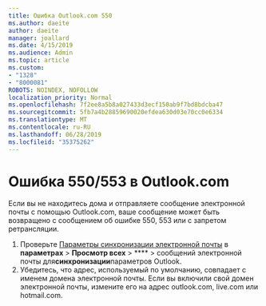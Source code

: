 ```yaml
---
title: Ошибка Outlook.com 550
ms.author: daeite
author: daeite
manager: joallard
ms.date: 4/15/2019
ms.audience: Admin
ms.topic: article
ms.custom:
- "1328"
- "8000081"
ROBOTS: NOINDEX, NOFOLLOW
localization_priority: Normal
ms.openlocfilehash: 7f2ee8a5b8a027433d3ecf150ab9f7bd8bdcba47
ms.sourcegitcommit: 5fb7a4b28859690020efdea630d03e70cc0e6334
ms.translationtype: MT
ms.contentlocale: ru-RU
ms.lasthandoff: 06/28/2019
ms.locfileid: "35375262"
---
```

# <a name="error-550553-in-outlookcom"></a>Ошибка 550/553 в Outlook.com

Если вы не находитесь дома и отправляете сообщение электронной почты с помощью Outlook.com, ваше сообщение может быть возвращено с сообщением об ошибке 550, 553 или с запретом ретрансляции.

1. Проверьте [Параметры синхронизации электронной почты](https://go.microsoft.com/fwlink/?linkid=2031283) в **параметрах** > **Просмотр всех** > **** > сообщений электронной почты для**синхронизации**параметров Outlook.
1. Убедитесь, что адрес, используемый по умолчанию, совпадает с именем домена электронной почты. Если вы включили свой домен электронной почты, измените его на адрес outlook.com, live.com или hotmail.com.
